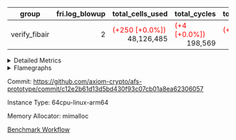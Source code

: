 | group | fri.log_blowup | total_cells_used | total_cycles | total_proof_time_ms |
| --- | --- | --- | --- | --- |
| verify_fibair | <div style='text-align: right'>2</div>  | <span style="color: red">(+250 [+0.0%])</span> <div style='text-align: right'>48,126,485</div>  | <span style="color: red">(+4 [+0.0%])</span> <div style='text-align: right'>198,569</div>  | <span style="color: red">(+35.0 [+0.6%])</span> <div style='text-align: right'>5,705.0</div>  |


<details>
<summary>Detailed Metrics</summary>

| air_name | cells | constraints | main_cols | quotient_deg | rows |
| --- | --- | --- | --- | --- | --- |
| FibonacciAir | <div style='text-align: right'>32</div>  | <div style='text-align: right'>5</div>  | <div style='text-align: right'>2</div>  | <div style='text-align: right'>1</div>  | <div style='text-align: right'>16</div>  |

| stark_prove_excluding_trace_time_ms | total_cells |
| --- | --- |
| <span style="color: green">(-1.0 [-8.3%])</span> <div style='text-align: right'>11.0</div>  | <div style='text-align: right'>32</div>  |

| group | commit_exe_time_ms | execute_and_trace_gen_time_ms | execute_time_ms | fri.log_blowup | keygen_time_ms | num_segments | total_cells_used | total_cycles | total_proof_time_ms | verify_program_compile_ms |
| --- | --- | --- | --- | --- | --- | --- | --- | --- | --- | --- |
| verify_fibair | <div style='text-align: right'>9.0</div>  | <span style="color: green">(-2.0 [-0.1%])</span> <div style='text-align: right'>1,700.0</div>  | <span style="color: red">(+10.0 [+1.7%])</span> <div style='text-align: right'>584.0</div>  | <div style='text-align: right'>2</div>  | <div style='text-align: right'>64.0</div>  | <div style='text-align: right'>1</div>  | <span style="color: red">(+250 [+0.0%])</span> <div style='text-align: right'>48,126,485</div>  | <span style="color: red">(+4 [+0.0%])</span> <div style='text-align: right'>198,569</div>  | <span style="color: red">(+35.0 [+0.6%])</span> <div style='text-align: right'>5,705.0</div>  | <div style='text-align: right'>14.0</div>  |

| group | air_name | constraints | interactions | quotient_deg |
| --- | --- | --- | --- | --- |
| verify_fibair | ProgramAir | <div style='text-align: right'>4</div>  | <div style='text-align: right'>1</div>  | <div style='text-align: right'>1</div>  |
| verify_fibair | VmConnectorAir | <div style='text-align: right'>8</div>  | <div style='text-align: right'>3</div>  | <div style='text-align: right'>4</div>  |
| verify_fibair | PersistentBoundaryAir<8> | <div style='text-align: right'>5</div>  | <div style='text-align: right'>3</div>  | <div style='text-align: right'>4</div>  |
| verify_fibair | MemoryMerkleAir<8> | <div style='text-align: right'>38</div>  | <div style='text-align: right'>4</div>  | <div style='text-align: right'>4</div>  |
| verify_fibair | AccessAdapterAir<2> | <div style='text-align: right'>12</div>  | <div style='text-align: right'>5</div>  | <div style='text-align: right'>4</div>  |
| verify_fibair | AccessAdapterAir<4> | <div style='text-align: right'>12</div>  | <div style='text-align: right'>5</div>  | <div style='text-align: right'>4</div>  |
| verify_fibair | AccessAdapterAir<8> | <div style='text-align: right'>12</div>  | <div style='text-align: right'>5</div>  | <div style='text-align: right'>4</div>  |
| verify_fibair | Poseidon2VmAir<BabyBearParameters> | <div style='text-align: right'>517</div>  | <div style='text-align: right'>32</div>  | <div style='text-align: right'>4</div>  |
| verify_fibair | FriReducedOpeningAir | <div style='text-align: right'>59</div>  | <div style='text-align: right'>35</div>  | <div style='text-align: right'>4</div>  |
| verify_fibair | VmAirWrapper<NativeVectorizedAdapterAir<4>, FieldExtensionCoreAir> | <div style='text-align: right'>23</div>  | <div style='text-align: right'>15</div>  | <div style='text-align: right'>4</div>  |
| verify_fibair | VmAirWrapper<NativeAdapterAir<2, 1>, FieldArithmeticCoreAir> | <div style='text-align: right'>23</div>  | <div style='text-align: right'>15</div>  | <div style='text-align: right'>4</div>  |
| verify_fibair | VmAirWrapper<JalNativeAdapterAir, JalCoreAir> | <div style='text-align: right'>6</div>  | <div style='text-align: right'>7</div>  | <div style='text-align: right'>4</div>  |
| verify_fibair | VmAirWrapper<BranchNativeAdapterAir, BranchEqualCoreAir<1> | <div style='text-align: right'>23</div>  | <div style='text-align: right'>11</div>  | <div style='text-align: right'>2</div>  |
| verify_fibair | VmAirWrapper<NativeLoadStoreAdapterAir<1>, NativeLoadStoreCoreAir<1> | <div style='text-align: right'>31</div>  | <div style='text-align: right'>19</div>  | <div style='text-align: right'>4</div>  |
| verify_fibair | PhantomAir | <div style='text-align: right'>4</div>  | <div style='text-align: right'>3</div>  | <div style='text-align: right'>4</div>  |
| verify_fibair | VariableRangeCheckerAir | <div style='text-align: right'>4</div>  | <div style='text-align: right'>1</div>  | <div style='text-align: right'>1</div>  |

| group | chip_name | rows_used |
| --- | --- | --- |
| verify_fibair | ProgramChip | <div style='text-align: right'>16,315</div>  |
| verify_fibair | VmConnectorAir | <div style='text-align: right'>2</div>  |
| verify_fibair | Boundary | <div style='text-align: right'>22,770</div>  |
| verify_fibair | Merkle | <div style='text-align: right'>43,900</div>  |
| verify_fibair | AccessAdapter<2> | <span style="color: red">(+12 [+0.0%])</span> <div style='text-align: right'>58,156</div>  |
| verify_fibair | AccessAdapter<4> | <span style="color: red">(+6 [+0.0%])</span> <div style='text-align: right'>35,778</div>  |
| verify_fibair | AccessAdapter<8> | <div style='text-align: right'>23,300</div>  |
| verify_fibair | Poseidon2VmAir<BabyBearParameters> | <div style='text-align: right'>66,670</div>  |
| verify_fibair | FriReducedOpeningAir | <div style='text-align: right'>336</div>  |
| verify_fibair | <NativeVectorizedAdapterAir<4>,FieldExtensionCoreAir> | <div style='text-align: right'>2,186</div>  |
| verify_fibair | <NativeAdapterAir<2, 1>,FieldArithmeticCoreAir> | <div style='text-align: right'>68,142</div>  |
| verify_fibair | <JalNativeAdapterAir,JalCoreAir> | <span style="color: red">(+4 [+0.1%])</span> <div style='text-align: right'>5,093</div>  |
| verify_fibair | <BranchNativeAdapterAir,BranchEqualCoreAir<1>> | <div style='text-align: right'>30,558</div>  |
| verify_fibair | <NativeLoadStoreAdapterAir<1>,NativeLoadStoreCoreAir<1>> | <div style='text-align: right'>85,891</div>  |
| verify_fibair | PhantomAir | <div style='text-align: right'>5,216</div>  |
| verify_fibair | VariableRangeCheckerAir | <div style='text-align: right'>262,144</div>  |

| group | dsl_ir | opcode | frequency |
| --- | --- | --- | --- |
| verify_fibair |  | ADD | <div style='text-align: right'>54,982</div>  |
| verify_fibair |  | BBE4DIV | <div style='text-align: right'>297</div>  |
| verify_fibair |  | BBE4MUL | <div style='text-align: right'>891</div>  |
| verify_fibair |  | BEQ | <div style='text-align: right'>1,418</div>  |
| verify_fibair |  | BNE | <div style='text-align: right'>29,140</div>  |
| verify_fibair |  | COMP_POS2 | <div style='text-align: right'>1,092</div>  |
| verify_fibair |  | DIV | <div style='text-align: right'>3</div>  |
| verify_fibair |  | FE4ADD | <div style='text-align: right'>492</div>  |
| verify_fibair |  | FE4SUB | <div style='text-align: right'>506</div>  |
| verify_fibair |  | FRI_REDUCED_OPENING | <div style='text-align: right'>126</div>  |
| verify_fibair |  | JAL | <span style="color: red">(+4 [+0.1%])</span> <div style='text-align: right'>5,093</div>  |
| verify_fibair |  | LOADW | <div style='text-align: right'>18,438</div>  |
| verify_fibair |  | LOADW2 | <div style='text-align: right'>14,569</div>  |
| verify_fibair |  | MUL | <div style='text-align: right'>9,857</div>  |
| verify_fibair |  | PERM_POS2 | <div style='text-align: right'>265</div>  |
| verify_fibair |  | PHANTOM | <div style='text-align: right'>5,216</div>  |
| verify_fibair |  | SHINTW | <div style='text-align: right'>13,651</div>  |
| verify_fibair |  | STOREW | <div style='text-align: right'>30,347</div>  |
| verify_fibair |  | STOREW2 | <div style='text-align: right'>8,886</div>  |
| verify_fibair |  | SUB | <div style='text-align: right'>3,300</div>  |

| group | air_name | dsl_ir | opcode | cells_used |
| --- | --- | --- | --- | --- |
| verify_fibair | <NativeAdapterAir<2, 1>,FieldArithmeticCoreAir> |  | ADD | <div style='text-align: right'>1,649,460</div>  |
| verify_fibair | AccessAdapter<2> |  | ADD | <span style="color: red">(+66 [+0.5%])</span> <div style='text-align: right'>12,881</div>  |
| verify_fibair | AccessAdapter<4> |  | ADD | <span style="color: red">(+39 [+0.5%])</span> <div style='text-align: right'>7,774</div>  |
| verify_fibair | AccessAdapter<8> |  | ADD | <div style='text-align: right'>799</div>  |
| verify_fibair | Boundary |  | ADD | <div style='text-align: right'>1,880</div>  |
| verify_fibair | Merkle |  | ADD | <div style='text-align: right'>3,008</div>  |
| verify_fibair | <NativeVectorizedAdapterAir<4>,FieldExtensionCoreAir> |  | BBE4DIV | <div style='text-align: right'>11,880</div>  |
| verify_fibair | AccessAdapter<2> |  | BBE4DIV | <div style='text-align: right'>2,904</div>  |
| verify_fibair | AccessAdapter<4> |  | BBE4DIV | <div style='text-align: right'>1,716</div>  |
| verify_fibair | <NativeVectorizedAdapterAir<4>,FieldExtensionCoreAir> |  | BBE4MUL | <div style='text-align: right'>35,640</div>  |
| verify_fibair | AccessAdapter<2> |  | BBE4MUL | <span style="color: red">(+66 [+0.4%])</span> <div style='text-align: right'>14,982</div>  |
| verify_fibair | AccessAdapter<4> |  | BBE4MUL | <span style="color: red">(+39 [+0.4%])</span> <div style='text-align: right'>8,853</div>  |
| verify_fibair | <BranchNativeAdapterAir,BranchEqualCoreAir<1>> |  | BEQ | <div style='text-align: right'>32,614</div>  |
| verify_fibair | <BranchNativeAdapterAir,BranchEqualCoreAir<1>> |  | BNE | <div style='text-align: right'>670,220</div>  |
| verify_fibair | AccessAdapter<2> |  | BNE | <div style='text-align: right'>946</div>  |
| verify_fibair | AccessAdapter<4> |  | BNE | <div style='text-align: right'>559</div>  |
| verify_fibair | AccessAdapter<2> |  | COMP_POS2 | <div style='text-align: right'>48,048</div>  |
| verify_fibair | AccessAdapter<4> |  | COMP_POS2 | <div style='text-align: right'>28,392</div>  |
| verify_fibair | AccessAdapter<8> |  | COMP_POS2 | <div style='text-align: right'>18,564</div>  |
| verify_fibair | Poseidon2VmAir<BabyBearParameters> |  | COMP_POS2 | <div style='text-align: right'>610,428</div>  |
| verify_fibair | <NativeAdapterAir<2, 1>,FieldArithmeticCoreAir> |  | DIV | <div style='text-align: right'>90</div>  |
| verify_fibair | <NativeVectorizedAdapterAir<4>,FieldExtensionCoreAir> |  | FE4ADD | <div style='text-align: right'>19,680</div>  |
| verify_fibair | AccessAdapter<2> |  | FE4ADD | <div style='text-align: right'>10,450</div>  |
| verify_fibair | AccessAdapter<4> |  | FE4ADD | <div style='text-align: right'>6,175</div>  |
| verify_fibair | <NativeVectorizedAdapterAir<4>,FieldExtensionCoreAir> |  | FE4SUB | <div style='text-align: right'>20,240</div>  |
| verify_fibair | AccessAdapter<2> |  | FE4SUB | <div style='text-align: right'>18,546</div>  |
| verify_fibair | AccessAdapter<4> |  | FE4SUB | <div style='text-align: right'>10,959</div>  |
| verify_fibair | AccessAdapter<2> |  | FRI_REDUCED_OPENING | <div style='text-align: right'>2,024</div>  |
| verify_fibair | AccessAdapter<4> |  | FRI_REDUCED_OPENING | <div style='text-align: right'>1,196</div>  |
| verify_fibair | FriReducedOpeningAir |  | FRI_REDUCED_OPENING | <div style='text-align: right'>21,504</div>  |
| verify_fibair | <JalNativeAdapterAir,JalCoreAir> |  | JAL | <span style="color: red">(+40 [+0.1%])</span> <div style='text-align: right'>50,930</div>  |
| verify_fibair | AccessAdapter<2> |  | JAL | <div style='text-align: right'>11</div>  |
| verify_fibair | AccessAdapter<4> |  | JAL | <div style='text-align: right'>13</div>  |
| verify_fibair | <NativeLoadStoreAdapterAir<1>,NativeLoadStoreCoreAir<1>> |  | LOADW | <div style='text-align: right'>755,958</div>  |
| verify_fibair | AccessAdapter<2> |  | LOADW | <div style='text-align: right'>28,952</div>  |
| verify_fibair | AccessAdapter<4> |  | LOADW | <div style='text-align: right'>20,475</div>  |
| verify_fibair | AccessAdapter<8> |  | LOADW | <div style='text-align: right'>16,014</div>  |
| verify_fibair | Boundary |  | LOADW | <div style='text-align: right'>27,600</div>  |
| verify_fibair | Merkle |  | LOADW | <div style='text-align: right'>44,480</div>  |
| verify_fibair | <NativeLoadStoreAdapterAir<1>,NativeLoadStoreCoreAir<1>> |  | LOADW2 | <div style='text-align: right'>597,329</div>  |
| verify_fibair | AccessAdapter<2> |  | LOADW2 | <div style='text-align: right'>13,288</div>  |
| verify_fibair | AccessAdapter<4> |  | LOADW2 | <div style='text-align: right'>7,982</div>  |
| verify_fibair | AccessAdapter<8> |  | LOADW2 | <div style='text-align: right'>1,020</div>  |
| verify_fibair | Boundary |  | LOADW2 | <div style='text-align: right'>1,920</div>  |
| verify_fibair | Merkle |  | LOADW2 | <div style='text-align: right'>2,816</div>  |
| verify_fibair | <NativeAdapterAir<2, 1>,FieldArithmeticCoreAir> |  | MUL | <div style='text-align: right'>295,710</div>  |
| verify_fibair | AccessAdapter<2> |  | MUL | <div style='text-align: right'>11,099</div>  |
| verify_fibair | AccessAdapter<4> |  | MUL | <div style='text-align: right'>10,647</div>  |
| verify_fibair | AccessAdapter<8> |  | MUL | <div style='text-align: right'>10,982</div>  |
| verify_fibair | Boundary |  | MUL | <div style='text-align: right'>25,840</div>  |
| verify_fibair | Merkle |  | MUL | <div style='text-align: right'>41,152</div>  |
| verify_fibair | AccessAdapter<2> |  | PERM_POS2 | <div style='text-align: right'>22,770</div>  |
| verify_fibair | AccessAdapter<4> |  | PERM_POS2 | <div style='text-align: right'>13,455</div>  |
| verify_fibair | AccessAdapter<8> |  | PERM_POS2 | <div style='text-align: right'>8,806</div>  |
| verify_fibair | Poseidon2VmAir<BabyBearParameters> |  | PERM_POS2 | <div style='text-align: right'>148,135</div>  |
| verify_fibair | PhantomAir |  | PHANTOM | <div style='text-align: right'>31,296</div>  |
| verify_fibair | <NativeLoadStoreAdapterAir<1>,NativeLoadStoreCoreAir<1>> |  | SHINTW | <div style='text-align: right'>559,691</div>  |
| verify_fibair | AccessAdapter<2> |  | SHINTW | <div style='text-align: right'>89,463</div>  |
| verify_fibair | AccessAdapter<4> |  | SHINTW | <div style='text-align: right'>69,849</div>  |
| verify_fibair | AccessAdapter<8> |  | SHINTW | <div style='text-align: right'>69,683</div>  |
| verify_fibair | Boundary |  | SHINTW | <div style='text-align: right'>163,960</div>  |
| verify_fibair | Merkle |  | SHINTW | <div style='text-align: right'>582,720</div>  |
| verify_fibair | <NativeLoadStoreAdapterAir<1>,NativeLoadStoreCoreAir<1>> |  | STOREW | <div style='text-align: right'>1,244,227</div>  |
| verify_fibair | AccessAdapter<2> |  | STOREW | <div style='text-align: right'>108,559</div>  |
| verify_fibair | AccessAdapter<4> |  | STOREW | <div style='text-align: right'>70,148</div>  |
| verify_fibair | AccessAdapter<8> |  | STOREW | <div style='text-align: right'>55,743</div>  |
| verify_fibair | Boundary |  | STOREW | <div style='text-align: right'>131,160</div>  |
| verify_fibair | Merkle |  | STOREW | <div style='text-align: right'>557,824</div>  |
| verify_fibair | <NativeLoadStoreAdapterAir<1>,NativeLoadStoreCoreAir<1>> |  | STOREW2 | <div style='text-align: right'>364,326</div>  |
| verify_fibair | AccessAdapter<2> |  | STOREW2 | <div style='text-align: right'>38,236</div>  |
| verify_fibair | AccessAdapter<4> |  | STOREW2 | <div style='text-align: right'>26,481</div>  |
| verify_fibair | AccessAdapter<8> |  | STOREW2 | <div style='text-align: right'>21,692</div>  |
| verify_fibair | Boundary |  | STOREW2 | <div style='text-align: right'>51,000</div>  |
| verify_fibair | Merkle |  | STOREW2 | <div style='text-align: right'>89,344</div>  |
| verify_fibair | <NativeAdapterAir<2, 1>,FieldArithmeticCoreAir> |  | SUB | <div style='text-align: right'>99,000</div>  |
| verify_fibair | AccessAdapter<2> |  | SUB | <div style='text-align: right'>16,423</div>  |
| verify_fibair | AccessAdapter<4> |  | SUB | <div style='text-align: right'>18,629</div>  |
| verify_fibair | AccessAdapter<8> |  | SUB | <div style='text-align: right'>22,117</div>  |
| verify_fibair | Boundary |  | SUB | <div style='text-align: right'>52,040</div>  |
| verify_fibair | Merkle |  | SUB | <div style='text-align: right'>83,392</div>  |

| group | air_name | segment | cells | main_cols | perm_cols | prep_cols | rows |
| --- | --- | --- | --- | --- | --- | --- | --- |
| verify_fibair | ProgramAir | 0 | <div style='text-align: right'>294,912</div>  | <div style='text-align: right'>10</div>  | <div style='text-align: right'>8</div>  |  | <div style='text-align: right'>16,384</div>  |
| verify_fibair | VmConnectorAir | 0 | <div style='text-align: right'>24</div>  | <div style='text-align: right'>4</div>  | <div style='text-align: right'>8</div>  | <div style='text-align: right'>1</div>  | <div style='text-align: right'>2</div>  |
| verify_fibair | PersistentBoundaryAir<8> | 0 | <div style='text-align: right'>917,504</div>  | <div style='text-align: right'>20</div>  | <div style='text-align: right'>8</div>  |  | <div style='text-align: right'>32,768</div>  |
| verify_fibair | MemoryMerkleAir<8> | 0 | <div style='text-align: right'>2,883,584</div>  | <div style='text-align: right'>32</div>  | <div style='text-align: right'>12</div>  |  | <div style='text-align: right'>65,536</div>  |
| verify_fibair | AccessAdapterAir<2> | 0 | <div style='text-align: right'>1,769,472</div>  | <div style='text-align: right'>11</div>  | <div style='text-align: right'>16</div>  |  | <div style='text-align: right'>65,536</div>  |
| verify_fibair | AccessAdapterAir<4> | 0 | <div style='text-align: right'>1,900,544</div>  | <div style='text-align: right'>13</div>  | <div style='text-align: right'>16</div>  |  | <div style='text-align: right'>65,536</div>  |
| verify_fibair | AccessAdapterAir<8> | 0 | <div style='text-align: right'>1,081,344</div>  | <div style='text-align: right'>17</div>  | <div style='text-align: right'>16</div>  |  | <div style='text-align: right'>32,768</div>  |
| verify_fibair | Poseidon2VmAir<BabyBearParameters> | 0 | <div style='text-align: right'>77,987,840</div>  | <div style='text-align: right'>559</div>  | <div style='text-align: right'>36</div>  |  | <div style='text-align: right'>131,072</div>  |
| verify_fibair | FriReducedOpeningAir | 0 | <div style='text-align: right'>71,680</div>  | <div style='text-align: right'>64</div>  | <div style='text-align: right'>76</div>  |  | <div style='text-align: right'>512</div>  |
| verify_fibair | VmAirWrapper<NativeVectorizedAdapterAir<4>, FieldExtensionCoreAir> | 0 | <div style='text-align: right'>245,760</div>  | <div style='text-align: right'>40</div>  | <div style='text-align: right'>20</div>  |  | <div style='text-align: right'>4,096</div>  |
| verify_fibair | VmAirWrapper<NativeAdapterAir<2, 1>, FieldArithmeticCoreAir> | 0 | <div style='text-align: right'>6,553,600</div>  | <div style='text-align: right'>30</div>  | <div style='text-align: right'>20</div>  |  | <div style='text-align: right'>131,072</div>  |
| verify_fibair | VmAirWrapper<JalNativeAdapterAir, JalCoreAir> | 0 | <div style='text-align: right'>180,224</div>  | <div style='text-align: right'>10</div>  | <div style='text-align: right'>12</div>  |  | <div style='text-align: right'>8,192</div>  |
| verify_fibair | VmAirWrapper<BranchNativeAdapterAir, BranchEqualCoreAir<1> | 0 | <div style='text-align: right'>1,671,168</div>  | <div style='text-align: right'>23</div>  | <div style='text-align: right'>28</div>  |  | <div style='text-align: right'>32,768</div>  |
| verify_fibair | VmAirWrapper<NativeLoadStoreAdapterAir<1>, NativeLoadStoreCoreAir<1> | 0 | <div style='text-align: right'>8,519,680</div>  | <div style='text-align: right'>41</div>  | <div style='text-align: right'>24</div>  |  | <div style='text-align: right'>131,072</div>  |
| verify_fibair | PhantomAir | 0 | <div style='text-align: right'>114,688</div>  | <div style='text-align: right'>6</div>  | <div style='text-align: right'>8</div>  |  | <div style='text-align: right'>8,192</div>  |
| verify_fibair | VariableRangeCheckerAir | 0 | <div style='text-align: right'>2,359,296</div>  | <div style='text-align: right'>1</div>  | <div style='text-align: right'>8</div>  | <div style='text-align: right'>2</div>  | <div style='text-align: right'>262,144</div>  |

| group | segment | execute_and_trace_gen_time_ms | stark_prove_excluding_trace_time_ms | total_cells |
| --- | --- | --- | --- | --- |
| verify_fibair | 0 | <span style="color: red">(+9.0 [+0.8%])</span> <div style='text-align: right'>1,084.0</div>  | <span style="color: red">(+28.0 [+1.0%])</span> <div style='text-align: right'>2,921.0</div>  | <div style='text-align: right'>107,769,880</div>  |

</details>



<details>
<summary>Flamegraphs</summary>

[![](https://axiom-public-data-sandbox-us-east-1.s3.us-east-1.amazonaws.com/benchmark/github/flamegraphs/c12e2b61d13d5bd430f93c07cb01a8ea62306057/verify_fibair-2-2-64cpu-linux-arm64-mimalloc-verify_fibair.dsl_ir.opcode.air_name.cells_used.reverse.svg)](https://axiom-public-data-sandbox-us-east-1.s3.us-east-1.amazonaws.com/benchmark/github/flamegraphs/c12e2b61d13d5bd430f93c07cb01a8ea62306057/verify_fibair-2-2-64cpu-linux-arm64-mimalloc-verify_fibair.dsl_ir.opcode.air_name.cells_used.reverse.svg)
[![](https://axiom-public-data-sandbox-us-east-1.s3.us-east-1.amazonaws.com/benchmark/github/flamegraphs/c12e2b61d13d5bd430f93c07cb01a8ea62306057/verify_fibair-2-2-64cpu-linux-arm64-mimalloc-verify_fibair.dsl_ir.opcode.air_name.cells_used.svg)](https://axiom-public-data-sandbox-us-east-1.s3.us-east-1.amazonaws.com/benchmark/github/flamegraphs/c12e2b61d13d5bd430f93c07cb01a8ea62306057/verify_fibair-2-2-64cpu-linux-arm64-mimalloc-verify_fibair.dsl_ir.opcode.air_name.cells_used.svg)
[![](https://axiom-public-data-sandbox-us-east-1.s3.us-east-1.amazonaws.com/benchmark/github/flamegraphs/c12e2b61d13d5bd430f93c07cb01a8ea62306057/verify_fibair-2-2-64cpu-linux-arm64-mimalloc-verify_fibair.dsl_ir.opcode.frequency.reverse.svg)](https://axiom-public-data-sandbox-us-east-1.s3.us-east-1.amazonaws.com/benchmark/github/flamegraphs/c12e2b61d13d5bd430f93c07cb01a8ea62306057/verify_fibair-2-2-64cpu-linux-arm64-mimalloc-verify_fibair.dsl_ir.opcode.frequency.reverse.svg)
[![](https://axiom-public-data-sandbox-us-east-1.s3.us-east-1.amazonaws.com/benchmark/github/flamegraphs/c12e2b61d13d5bd430f93c07cb01a8ea62306057/verify_fibair-2-2-64cpu-linux-arm64-mimalloc-verify_fibair.dsl_ir.opcode.frequency.svg)](https://axiom-public-data-sandbox-us-east-1.s3.us-east-1.amazonaws.com/benchmark/github/flamegraphs/c12e2b61d13d5bd430f93c07cb01a8ea62306057/verify_fibair-2-2-64cpu-linux-arm64-mimalloc-verify_fibair.dsl_ir.opcode.frequency.svg)

</details>

Commit: https://github.com/axiom-crypto/afs-prototype/commit/c12e2b61d13d5bd430f93c07cb01a8ea62306057

Instance Type: 64cpu-linux-arm64

Memory Allocator: mimalloc

[Benchmark Workflow](https://github.com/axiom-crypto/afs-prototype/actions/runs/12239707045)
